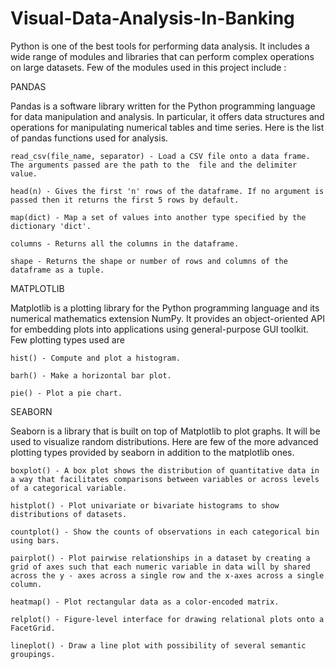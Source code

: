 # Visual-Data-Analysis-In-Banking

Python is one of the best tools for performing data analysis. It includes a wide range of modules and libraries that can perform complex operations on large datasets. Few of the modules used in this project include :

PANDAS

Pandas is a software library written for the Python programming language for data manipulation and analysis. In particular, it offers data structures and operations for manipulating numerical tables and time series. Here is the list of pandas functions used for analysis.

	read_csv(file_name, separator) - Load a CSV file onto a data frame. The arguments passed are the path to the  file and the delimiter value.
 
	head(n) - Gives the first 'n' rows of the dataframe. If no argument is passed then it returns the first 5 rows by default.
 
	map(dict) - Map a set of values into another type specified by the dictionary 'dict'.
 
	columns - Returns all the columns in the dataframe.
 
	shape - Returns the shape or number of rows and columns of the dataframe as a tuple.

MATPLOTLIB

Matplotlib is a plotting library for the Python programming language and its numerical mathematics extension NumPy. It provides an object-oriented API for embedding plots into applications using general-purpose GUI toolkit. Few plotting types used are 

	hist() - Compute and plot a histogram.
 
 	barh() - Make a horizontal bar plot.
  
  	pie() - Plot a pie chart.

SEABORN

Seaborn is a library that is built on top of Matplotlib to plot graphs. It will be used to visualize random distributions. Here are few of the more advanced plotting types provided by seaborn in addition to the matplotlib ones.

	boxplot() - A box plot shows the distribution of quantitative data in a way that facilitates comparisons between variables or across levels of a categorical variable.
 
 	histplot() - Plot univariate or bivariate histograms to show distributions of datasets.
  
  	countplot() - Show the counts of observations in each categorical bin using bars.
   
	pairplot() - Plot pairwise relationships in a dataset by creating a grid of axes such that each numeric variable in data will by shared across the y - axes across a single row and the x-axes across a single column.
 
 	heatmap() - Plot rectangular data as a color-encoded matrix.
  
  	relplot() - Figure-level interface for drawing relational plots onto a FacetGrid.
   
   	lineplot() - Draw a line plot with possibility of several semantic groupings.
 
